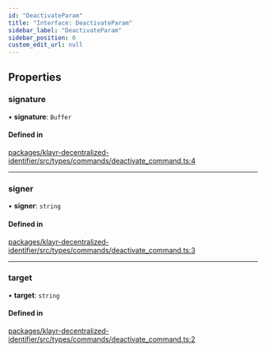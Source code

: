 ```yaml
---
id: "DeactivateParam"
title: "Interface: DeactivateParam"
sidebar_label: "DeactivateParam"
sidebar_position: 0
custom_edit_url: null
---
```


## Properties

### signature

• **signature**: `Buffer`

#### Defined in

[packages/klayr-decentralized-identifier/src/types/commands/deactivate_command.ts:4](https://github.com/aldhosutra/klayr-did/blob/515766d/packages/klayr-decentralized-identifier/src/types/commands/deactivate_command.ts#L4)

___

### signer

• **signer**: `string`

#### Defined in

[packages/klayr-decentralized-identifier/src/types/commands/deactivate_command.ts:3](https://github.com/aldhosutra/klayr-did/blob/515766d/packages/klayr-decentralized-identifier/src/types/commands/deactivate_command.ts#L3)

___

### target

• **target**: `string`

#### Defined in

[packages/klayr-decentralized-identifier/src/types/commands/deactivate_command.ts:2](https://github.com/aldhosutra/klayr-did/blob/515766d/packages/klayr-decentralized-identifier/src/types/commands/deactivate_command.ts#L2)
